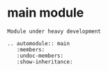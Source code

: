 # main module
```{warning}
Module under heavy development
```

```{eval-rst}
.. automodule:: main
   :members:
   :undoc-members:
   :show-inheritance:
```
